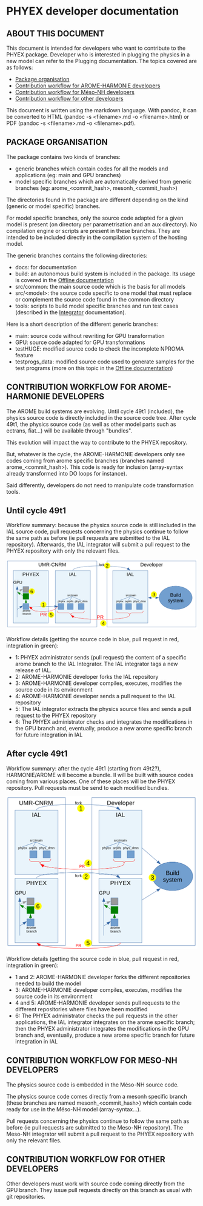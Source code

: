# PHYEX developer documentation

## ABOUT THIS DOCUMENT

This document is intended for developers who want to contribute to the PHYEX package.
Developer who is interested in plugging the physics in a new model can refer to the Plugging documentation.
The topics covered are as follows:

  - [Package organisation](#package-organisation)
  - [Contribution workflow for AROME-HARMONIE developers](#contribution-workflow-for-arome-harmonie-developers)
  - [Contribution workflow for Méso-NH developers](#contribution-workflow-for-mesonh-developers)
  - [Contribution workflow for other developers](#contribution-workflow-for-other-developers)

This document is written using the markdown language. With pandoc, it can be converted to HTML (pandoc -s \<filename\>.md -o \<filename\>.html) or PDF (pandoc -s \<filename\>.md -o \<filename\>.pdf).

## PACKAGE ORGANISATION

The package contains two kinds of branches:

  - generic branches which contain codes for all the models and applications (eg: main and GPU branches)
  - model specific branches which are automatically derived from generic branches (eg: arome\_\<commit\_hash\>, mesonh\_\<commit\_hash\>)

The directories found in the package are different depending on the kind (generic or model specific) branches.

For model specific branches, only the source code adapted for a given model is present (on directory per parametrisation and an aux directory). No compilation engine or scripts are present in these branches. They are intended to be included directly in the compilation system of the hosting model.

The generic branches contains the following directories:

  - docs: for documentation
  - build: an autonomous build system is included in the package. Its usage is covered in the [Offline documentation](./Offline.md)
  - src/common: the main source code which is the basis for all models
  - src/\<model\>: the source code specific to one model that must replace or complement the source code found in the common directory
  - tools: scripts to build model specific branches and run test cases (described in the [Integrator](./Integrator.md) documentation).

Here is a short description of the different generic branches:

  - main: source code without rewriting for GPU transformation
  - GPU: source code adapted for GPU transformations
  - testHUGE: modified source code to check the incomplete NPROMA feature
  - testprogs\_data: modified source code used to generate samples for the test programs (more on this topic in the [Offline documentation](./Offline.md))

## CONTRIBUTION WORKFLOW FOR AROME-HARMONIE DEVELOPERS

The AROME build systems are evolving.
Until cycle 49t1 (included), the physics source code is directly included in the source code tree.
After cycle 49t1, the physics source code (as well as other model parts such as ectrans, fiat...) will be available through "bundles".

This evolution will impact the way to contribute to the PHYEX repository.

But, whatever is the cycle, the AROME-HARMONIE developers only see codes coming from arome specific branches (branches named arome\_\<commit\_hash\>). This code is ready for inclusion (array-syntax already transformed into DO loops for instance).

Said differently, developers do not need to manipulate code transformation tools.

## Until cycle 49t1

Workflow summary: because the physics source code is still included in the IAL source code, pull requests concerning the physics continue to follow the same path as before (ie pull requests are submitted to the IAL repository). Afterwards, the IAL integrator will submit a pull request to the PHYEX repository with only the relevant files.

![](./AROMEworkflow1.svg)

Workflow details (getting the source code in blue, pull request in red, integration in green):

  - 1: PHYEX administrator sends (pull request) the content of a specific arome branch to the IAL Integrator. The IAL integrator tags a new release of IAL.
  - 2: AROME-HARMONIE developer forks the IAL repository
  - 3: AROME-HARMONIE developer compiles, executes, modifies the source code in its environment
  - 4: AROME-HARMONIE developer sends a pull request to the IAL repository
  - 5: The IAL integrator extracts the physics source files and sends a pull request to the PHYEX repository
  - 6: The PHYEX administrator checks and integrates the modifications in the GPU branch and, eventually, produce a new arome specific branch for future integration in IAL

## After cycle 49t1

Workflow summary: after the cycle 49t1 (starting from 49t2?), HARMONIE/AROME will become a bundle. Il will be built with source codes coming from various places. One of these places will be the PHYEX repository. Pull requests must be send to each modified bundles.

![](./AROMEworkflow2.svg)

Workflow details (getting the source code in blue, pull request in red, integration in green):

  - 1 and 2: AROME-HARMONIE developer forks the different repositories needed to build the model
  - 3: AROME-HARMONIE developer compiles, executes, modifies the source code in its environment
  - 4 and 5: AROME-HARMONIE developer sends pull requests to the different repositories where files have been modified
  - 6: The PHYEX administrator checks the pull requests in the other applications, the IAL integrator integrates on the arome specific branch; then the PHYEX administrator integrates the modifications in the GPU branch and, eventually, produce a new arome specific branch for future integration in IAL


## CONTRIBUTION WORKFLOW FOR MESO-NH DEVELOPERS

The physics source code is embedded in the Méso-NH source code.

The physics source code comes directly from a mesonh specific branch (these branches are named mesonh\_\<commit\_hash\>) which contain code ready for use in the Méso-NH model (array-syntax...).

Pull requests concerning the physics continue to follow the same path as before (ie pull requests are submitted to the Meso-NH repository). The Meso-NH integrator will submit a pull request to the PHYEX repository with only the relevant files.

## CONTRIBUTION WORKFLOW FOR OTHER DEVELOPERS

Other developers must work with source code coming directly from the GPU branch. They issue pull requests directly on this branch as usual with git repositories.
